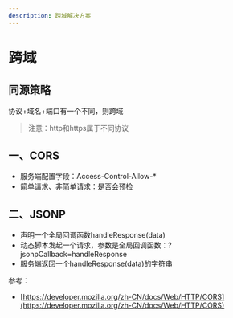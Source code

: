 ```yaml
---
description: 跨域解决方案
---
```


# 跨域

## 同源策略

协议+域名+端口有一个不同，则跨域



> 注意：http和https属于不同协议

## 一、CORS

* 服务端配置字段：Access-Control-Allow-\*
* 简单请求、非简单请求：是否会预检

## 二、JSONP

* 声明一个全局回调函数handleResponse(data)
* 动态脚本发起一个请求，参数是全局回调函数：?jsonpCallback=handleResponse
* 服务端返回一个handleResponse(data)的字符串



参考：

* [https://developer.mozilla.org/zh-CN/docs/Web/HTTP/CORS](https://developer.mozilla.org/zh-CN/docs/Web/HTTP/CORS)
